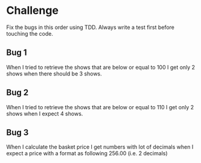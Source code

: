 # Challenge

Fix the bugs in this order using TDD. Always write a test first before touching the code.

## Bug 1

When I tried to retrieve the shows that are below or equal to 100 I get only 2 shows
when there should be 3 shows.

## Bug 2

When I tried to retrieve the shows that are below or equal to 110 I get only 2 shows
when I expect 4 shows.

## Bug 3

When I calculate the basket price I get numbers with lot of decimals 
when I expect a price with a format as following 256.00 (i.e. 2 decimals) 

